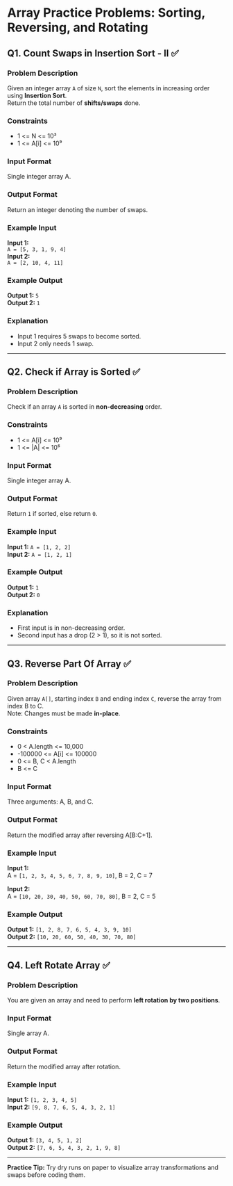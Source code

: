 
# Array Practice Problems: Sorting, Reversing, and Rotating

## Q1. Count Swaps in Insertion Sort - II ✅

### Problem Description
Given an integer array `A` of size `N`, sort the elements in increasing order using **Insertion Sort**.  
Return the total number of **shifts/swaps** done.

### Constraints
- 1 <= N <= 10³
- 1 <= A[i] <= 10⁹

### Input Format
Single integer array A.

### Output Format
Return an integer denoting the number of swaps.

### Example Input
**Input 1:**  
`A = [5, 3, 1, 9, 4]`  
**Input 2:**  
`A = [2, 10, 4, 11]`

### Example Output
**Output 1:** `5`  
**Output 2:** `1`

### Explanation
- Input 1 requires 5 swaps to become sorted.
- Input 2 only needs 1 swap.

---

## Q2. Check if Array is Sorted ✅

### Problem Description
Check if an array `A` is sorted in **non-decreasing** order.

### Constraints
- 1 <= A[i] <= 10⁹
- 1 <= |A| <= 10⁵

### Input Format
Single integer array A.

### Output Format
Return `1` if sorted, else return `0`.

### Example Input
**Input 1:** `A = [1, 2, 2]`  
**Input 2:** `A = [1, 2, 1]`

### Example Output
**Output 1:** `1`  
**Output 2:** `0`

### Explanation
- First input is in non-decreasing order.
- Second input has a drop (2 > 1), so it is not sorted.

---

## Q3. Reverse Part Of Array ✅

### Problem Description
Given array `A[]`, starting index `B` and ending index `C`, reverse the array from index B to C.  
Note: Changes must be made **in-place**.

### Constraints
- 0 < A.length <= 10,000
- -100000 <= A[i] <= 100000
- 0 <= B, C < A.length
- B <= C

### Input Format
Three arguments: A, B, and C.

### Output Format
Return the modified array after reversing A[B:C+1].

### Example Input
**Input 1:**  
A = `[1, 2, 3, 4, 5, 6, 7, 8, 9, 10]`, B = 2, C = 7

**Input 2:**  
A = `[10, 20, 30, 40, 50, 60, 70, 80]`, B = 2, C = 5

### Example Output
**Output 1:** `[1, 2, 8, 7, 6, 5, 4, 3, 9, 10]`  
**Output 2:** `[10, 20, 60, 50, 40, 30, 70, 80]`

---

## Q4. Left Rotate Array ✅

### Problem Description
You are given an array and need to perform **left rotation by two positions**.

### Input Format
Single array A.

### Output Format
Return the modified array after rotation.

### Example Input
**Input 1:** `[1, 2, 3, 4, 5]`  
**Input 2:** `[9, 8, 7, 6, 5, 4, 3, 2, 1]`

### Example Output
**Output 1:** `[3, 4, 5, 1, 2]`  
**Output 2:** `[7, 6, 5, 4, 3, 2, 1, 9, 8]`

---

**Practice Tip:** Try dry runs on paper to visualize array transformations and swaps before coding them.
